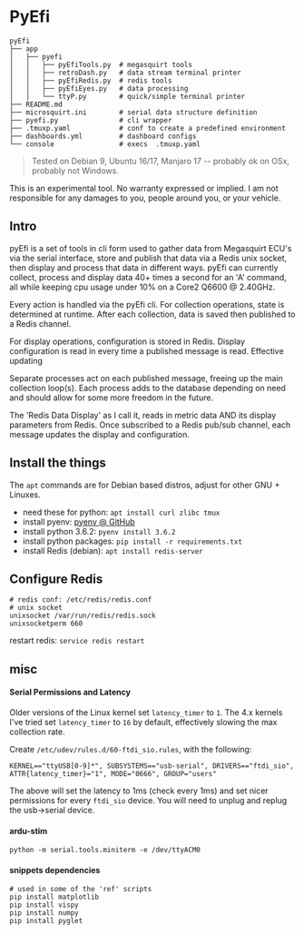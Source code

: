 # PyEfi

```
pyEfi
├── app
│   ├── pyefi
│   │   ├── pyEfiTools.py  # megasquirt tools
│   │   ├── retroDash.py   # data stream terminal printer
│   │   ├── pyEfiRedis.py  # redis tools
│   │   ├── pyEfiEyes.py   # data processing
│   │   └── ttyP.py        # quick/simple terminal printer
├── README.md
├── microsquirt.ini        # serial data structure definition
├── pyefi.py               # cli wrapper
├── .tmuxp.yaml            # conf to create a predefined environment
├── dashboards.yml         # dashboard configs
└── console                # execs  .tmuxp.yaml
```

> Tested on Debian 9, Ubuntu 16/17, Manjaro 17 -- probably ok on OSx, probably not Windows.

This is an experimental tool. No warranty expressed or implied. I am not responsible for any damages to you, people around you, or your vehicle.

## Intro
pyEfi is a set of tools in cli form used to gather data from Megasquirt ECU's via the serial interface, store and publish that data via a Redis unix socket, then display and process that data in different ways. pyEfi can currently collect, process and display data 40+ times a second for an 'A' command, all while keeping cpu usage under 10% on a Core2 Q6600 @ 2.40GHz.

Every action is handled via the pyEfi cli. For collection operations, state is determined at runtime. After each collection, data is saved then published to a Redis channel.

For display operations, configuration is stored in Redis. Display configuration is read in every time a published message is read. Effective updating

Separate processes act on each published message, freeing up the main collection loop(s). Each process adds to the database depending on need and should allow for some more freedom in the future.

The 'Redis Data Display' as I call it, reads in metric data AND its display parameters from Redis. Once subscribed to a Redis pub/sub channel, each message updates the display and configuration.

## Install the things
The `apt` commands are for Debian based distros, adjust for other GNU + Linuxes.
- need these for python: `apt install curl zlibc tmux`
- install pyenv: [pyenv @ GitHub](https://github.com/pyenv/pyenv#installation)
- install python 3.6.2: `pyenv install 3.6.2`
- install python packages: `pip install -r requirements.txt`
- install Redis (debian): `apt install redis-server`

## Configure Redis
```
# redis conf: /etc/redis/redis.conf
# unix socket
unixsocket /var/run/redis/redis.sock
unixsocketperm 660
```
restart redis: `service redis restart`


## misc
#### Serial Permissions and Latency
Older versions of the Linux kernel set `latency_timer` to `1`. The 4.x kernels I've tried set `latency_timer` to `16` by default, effectively slowing the max collection rate.

Create `/etc/udev/rules.d/60-ftdi_sio.rules`, with the following:
```
KERNEL=="ttyUSB[0-9]*", SUBSYSTEMS=="usb-serial", DRIVERS=="ftdi_sio", ATTR{latency_timer}="1", MODE="0666", GROUP="users"
```
The above will set the latency to 1ms (check every 1ms) and set nicer permissions for every `ftdi_sio` device. You will need to unplug and replug the usb->serial device.

#### ardu-stim

`python -m serial.tools.miniterm -e /dev/ttyACM0`
#### snippets dependencies
```
# used in some of the 'ref' scripts
pip install matplotlib
pip install vispy
pip install numpy
pip install pyglet
```
